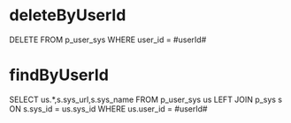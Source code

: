 deleteByUserId
===
DELETE FROM p_user_sys WHERE user_id = #userId#

findByUserId
===
SELECT us.*,s.sys_url,s.sys_name FROM p_user_sys us 
LEFT JOIN p_sys s ON s.sys_id = us.sys_id 
WHERE us.user_id = #userId#